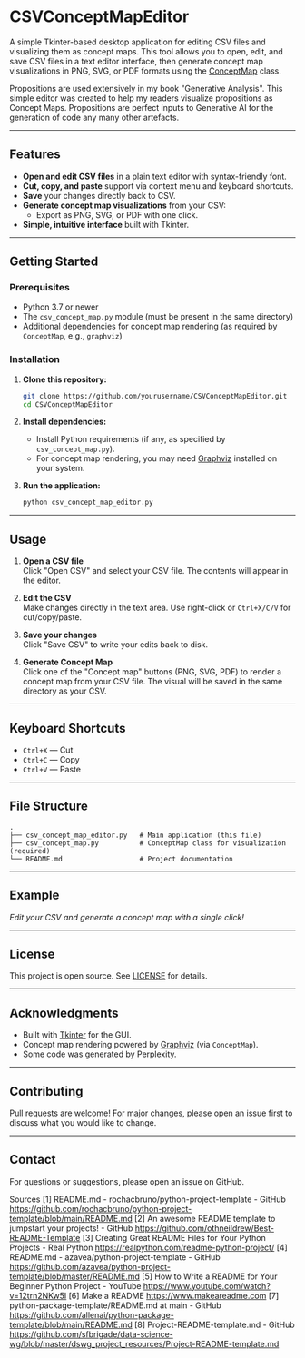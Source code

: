 # CSVConceptMapEditor

A simple Tkinter-based desktop application for editing CSV files and visualizing them as concept maps. This tool allows you to open, edit, and save CSV files in a text editor interface, then generate concept map visualizations in PNG, SVG, or PDF formats using the [ConceptMap](csv_concept_map.py) class.

Propositions are used extensively in my book "Generative Analysis". This simple editor was created to help my readers visualize propositions as Concept Maps. Propositions are perfect inputs to Generative AI for the generation of code any many other artefacts.

---

## Features

- **Open and edit CSV files** in a plain text editor with syntax-friendly font.
- **Cut, copy, and paste** support via context menu and keyboard shortcuts.
- **Save** your changes directly back to CSV.
- **Generate concept map visualizations** from your CSV:
  - Export as PNG, SVG, or PDF with one click.
- **Simple, intuitive interface** built with Tkinter.

---

## Getting Started

### Prerequisites

- Python 3.7 or newer
- The `csv_concept_map.py` module (must be present in the same directory)
- Additional dependencies for concept map rendering (as required by `ConceptMap`, e.g., `graphviz`)

### Installation

1. **Clone this repository:**

   ```bash
   git clone https://github.com/yourusername/CSVConceptMapEditor.git
   cd CSVConceptMapEditor
   ```

2. **Install dependencies:**

   - Install Python requirements (if any, as specified by `csv_concept_map.py`).
   - For concept map rendering, you may need [Graphviz](https://graphviz.gitlab.io/download/) installed on your system.

3. **Run the application:**

   ```bash
   python csv_concept_map_editor.py
   ```

---

## Usage

1. **Open a CSV file**  
   Click "Open CSV" and select your CSV file. The contents will appear in the editor.

2. **Edit the CSV**  
   Make changes directly in the text area. Use right-click or `Ctrl+X/C/V` for cut/copy/paste.

3. **Save your changes**  
   Click "Save CSV" to write your edits back to disk.

4. **Generate Concept Map**  
   Click one of the "Concept map" buttons (PNG, SVG, PDF) to render a concept map from your CSV file. The visual will be saved in the same directory as your CSV.

---

## Keyboard Shortcuts

- `Ctrl+X` — Cut
- `Ctrl+C` — Copy
- `Ctrl+V` — Paste

---

## File Structure

```
.
├── csv_concept_map_editor.py   # Main application (this file)
├── csv_concept_map.py          # ConceptMap class for visualization (required)
└── README.md                   # Project documentation
```

---

## Example

  
*Edit your CSV and generate a concept map with a single click!*

---

## License

This project is open source. See [LICENSE](LICENSE) for details.

---

## Acknowledgments

- Built with [Tkinter](https://docs.python.org/3/library/tkinter.html) for the GUI.
- Concept map rendering powered by [Graphviz](https://graphviz.gitlab.io/) (via `ConceptMap`).
- Some code was generated by Perplexity.

---

## Contributing

Pull requests are welcome! For major changes, please open an issue first to discuss what you would like to change.

---

## Contact

For questions or suggestions, please open an issue on GitHub.

Sources
[1] README.md - rochacbruno/python-project-template - GitHub https://github.com/rochacbruno/python-project-template/blob/main/README.md
[2] An awesome README template to jumpstart your projects! - GitHub https://github.com/othneildrew/Best-README-Template
[3] Creating Great README Files for Your Python Projects - Real Python https://realpython.com/readme-python-project/
[4] README.md - azavea/python-project-template - GitHub https://github.com/azavea/python-project-template/blob/master/README.md
[5] How to Write a README for Your Beginner Python Project - YouTube https://www.youtube.com/watch?v=12trn2NKw5I
[6] Make a README https://www.makeareadme.com
[7] python-package-template/README.md at main - GitHub https://github.com/allenai/python-package-template/blob/main/README.md
[8] Project-README-template.md - GitHub https://github.com/sfbrigade/data-science-wg/blob/master/dswg_project_resources/Project-README-template.md
